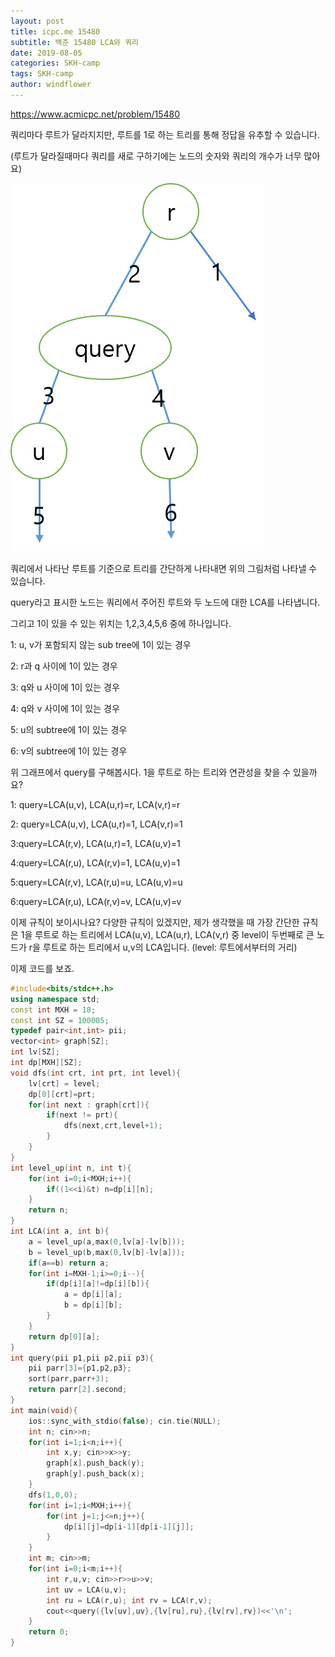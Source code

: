 ```yaml
---
layout: post
title: icpc.me 15480
subtitle: 백준 15480 LCA와 쿼리
date: 2019-08-05
categories: SKH-camp
tags: SKH-camp
author: windflower
---
```


<https://www.acmicpc.net/problem/15480>

쿼리마다 루트가 달라지지만, 루트를 1로 하는 트리를 통해 정답을 유추할 수 있습니다.

(루트가 달라질때마다 쿼리를 새로 구하기에는 노드의 숫자와 쿼리의 개수가 너무 많아요)

![트리](/img/2019-08-05-icpc15480-1.png)

쿼리에서 나타난 루트를 기준으로 트리를 간단하게 나타내면 위의 그림처럼 나타낼 수 있습니다.

query라고 표시한 노드는 쿼리에서 주어진 루트와 두 노드에 대한 LCA를 나타냅니다.

그리고 1이 있을 수 있는 위치는 1,2,3,4,5,6 중에 하나입니다.

1: u, v가 포함되지 않는 sub tree에 1이 있는 경우

2: r과 q 사이에 1이 있는 경우

3: q와 u 사이에 1이 있는 경우

4: q와 v 사이에 1이 있는 경우

5: u의 subtree에 1이 있는 경우

6: v의 subtree에 1이 있는 경우

위 그래프에서 query를 구해봅시다. 1을 루트로 하는 트리와 연관성을 찾을 수 있을까요?

1: query=LCA(u,v), LCA(u,r)=r, LCA(v,r)=r

2: query=LCA(u,v), LCA(u,r)=1, LCA(v,r)=1

3:query=LCA(r,v), LCA(u,r)=1, LCA(u,v)=1

4:query=LCA(r,u), LCA(r,v)=1, LCA(u,v)=1

5:query=LCA(r,v), LCA(r,u)=u, LCA(u,v)=u

6:query=LCA(r,u), LCA(r,v)=v, LCA(u,v)=v

이제 규칙이 보이시나요? 다양한 규칙이 있겠지만, 제가 생각했을 때 가장 간단한 규칙은 1을 루트로 하는 트리에서 LCA(u,v), LCA(u,r), LCA(v,r) 중 level이 두번째로 큰 노드가 r을 루트로 하는 트리에서 u,v의 LCA입니다. (level: 루트에서부터의 거리)

이제 코드를 보죠.

```cpp
#include<bits/stdc++.h>
using namespace std;
const int MXH = 18;
const int SZ = 100005;
typedef pair<int,int> pii;
vector<int> graph[SZ];
int lv[SZ];
int dp[MXH][SZ];
void dfs(int crt, int prt, int level){
	lv[crt] = level;
	dp[0][crt]=prt;
	for(int next : graph[crt]){
		if(next != prt){
			dfs(next,crt,level+1);
		}
	}
}
int level_up(int n, int t){
	for(int i=0;i<MXH;i++){
		if((1<<i)&t) n=dp[i][n];
	}
	return n;
}
int LCA(int a, int b){
	a = level_up(a,max(0,lv[a]-lv[b]));
	b = level_up(b,max(0,lv[b]-lv[a]));
	if(a==b) return a;
	for(int i=MXH-1;i>=0;i--){
		if(dp[i][a]!=dp[i][b]){
			a = dp[i][a];
			b = dp[i][b];
		}
	}
	return dp[0][a];
}
int query(pii p1,pii p2,pii p3){
	pii parr[3]={p1,p2,p3};
	sort(parr,parr+3);
	return parr[2].second;
}
int main(void){
	ios::sync_with_stdio(false); cin.tie(NULL);
	int n; cin>>n;
	for(int i=1;i<n;i++){
		int x,y; cin>>x>>y;
		graph[x].push_back(y);
		graph[y].push_back(x);
	}
	dfs(1,0,0);
	for(int i=1;i<MXH;i++){
		for(int j=1;j<=n;j++){
			dp[i][j]=dp[i-1][dp[i-1][j]];
		}
	}
	int m; cin>>m;
	for(int i=0;i<m;i++){
		int r,u,v; cin>>r>>u>>v;
		int uv = LCA(u,v);
		int ru = LCA(r,u); int rv = LCA(r,v);
		cout<<query({lv[uv],uv},{lv[ru],ru},{lv[rv],rv})<<'\n';
	}
	return 0;
}
```
